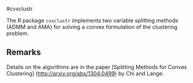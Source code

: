 #cvxclustr

The R package `cvxclustr` implements two variable splitting methods (ADMM and AMA) for solving a convex formulation of the clustering
problem.

## Remarks

Details on the algorithms are in the paper [Splitting Methods for Convex Clustering] (http://arxiv.org/abs/1304.0499) by Chi and Lange.
